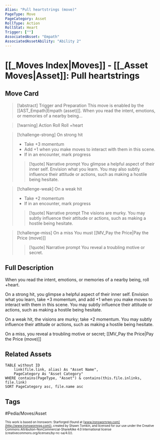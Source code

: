```yaml
---
Alias: "Pull heartstrings (move)"
PageType: Move
PageCategory: Asset
RollType: Action
RollStat: Heart
Trigger: [""]
AssociatedAsset: "Empath"
AssociatedAssetAbility: "Ability 2"
---
```

# [[_Moves Index|Moves]] - [[_Asset Moves|Asset]]: Pull heartstrings

## Move Card
>[!abstract]  Trigger and Preparation
>This move is enabled by the [[AST_Empath|Empath (asset)]].
>When you read the intent, emotions, or memories of a nearby being...

> [!warning] Action Roll
> Roll +heart

> [!challenge-strong] On strong hit
>  - Take +3 momentum
>  - Add +1 when you make moves to interact with them in this scene.
>  - If in an encounter, mark progress
>  
> > [!quote] Narrative prompt
> > You glimpse a helpful aspect of their inner self. Envision what you learn.
> > You may also subtly influence their attitude or actions, such as making a hostile being hesitate. 

> [!challenge-weak] On a weak hit
> - Take +2 momentum
> - If in an encounter, mark progress
> 
> > [!quote] Narrative prompt 
> > The visions are murky.
> > You may subtly influence their attitude or actions, such as making a hostile being hesitate. 

> [!challenge-miss] On a miss
> You must [[MV_Pay the Price|Pay the Price (move)]]
> 
> > [!quote] Narrative prompt
> > You reveal a troubling motive or secret.

## Full Description
When you read the intent, emotions, or memories of a nearby being, roll +heart. 

On a strong hit, you glimpse a helpful aspect of their inner self. Envision what you learn, take +3 momentum, and add +1 when you make moves to interact with them in this scene. You may subtly influence their attitude or actions, such as making a hostile being hesitate.

On a weak hit, the visions are murky; take +2 momentum. You may subtly influence their attitude or actions, such as making a hostile being hesitate. 

On a miss, you reveal a troubling motive or secret; [[MV_Pay the Price|Pay the Price (move)]]

## Related Assets
```dataview
TABLE without ID
	link(file.link, alias) As "Asset Name",
	PageCategory As "Asset Category"
WHERE contains(PageType, "Asset") & contains(this.file.inlinks, file.link)
SORT PageCategory asc, file.name asc
```

## Tags
#Pedia/Moves/Asset 

<font size=-2>This work is based on Ironsworn: Starforged (found at [www.ironswornrpg.com](http://www.ironswornrpg.com)), created by Shawn Tomkin, and licensed for our use under the Creative Commons Attribution-NonCommercial-ShareAlike 4.0 International license  (creativecommons.org/licenses/by-nc-sa/4.0/).</font>


